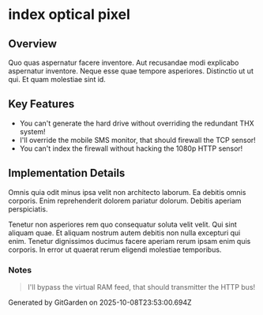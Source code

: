 # index optical pixel

## Overview
Quo quas aspernatur facere inventore. Aut recusandae modi explicabo aspernatur inventore. Neque esse quae tempore asperiores. Distinctio ut ut qui. Et quam molestiae sint id.

## Key Features
- You can't generate the hard drive without overriding the redundant THX system!
- I'll override the mobile SMS monitor, that should firewall the TCP sensor!
- You can't index the firewall without hacking the 1080p HTTP sensor!

## Implementation Details
Omnis quia odit minus ipsa velit non architecto laborum. Ea debitis omnis corporis. Enim reprehenderit dolorem pariatur dolorum. Debitis aperiam perspiciatis.
 Tenetur non asperiores rem quo consequatur soluta velit velit. Qui sint aliquam quae. Et aliquam nostrum autem debitis non nulla excepturi qui enim. Tenetur dignissimos ducimus facere aperiam rerum ipsam enim quis corporis. In error ut quaerat rerum eligendi molestiae temporibus.

### Notes
> I'll bypass the virtual RAM feed, that should transmitter the HTTP bus!

Generated by GitGarden on 2025-10-08T23:53:00.694Z